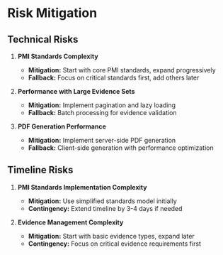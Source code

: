 # Risk Mitigation

## Technical Risks
1. **PMI Standards Complexity**
   - **Mitigation:** Start with core PMI standards, expand progressively
   - **Fallback:** Focus on critical standards first, add others later

2. **Performance with Large Evidence Sets**
   - **Mitigation:** Implement pagination and lazy loading
   - **Fallback:** Batch processing for evidence validation

3. **PDF Generation Performance**
   - **Mitigation:** Implement server-side PDF generation
   - **Fallback:** Client-side generation with performance optimization

## Timeline Risks
1. **PMI Standards Implementation Complexity**
   - **Mitigation:** Use simplified standards model initially
   - **Contingency:** Extend timeline by 3-4 days if needed

2. **Evidence Management Complexity**
   - **Mitigation:** Start with basic evidence types, expand later
   - **Contingency:** Focus on critical evidence requirements first
